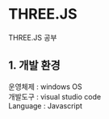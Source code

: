 # THREE.JS
THREE.JS 공부


## 1. 개발 환경
운영체제 : windows OS   
개발도구 :  visual studio code   
Language : Javascript   
